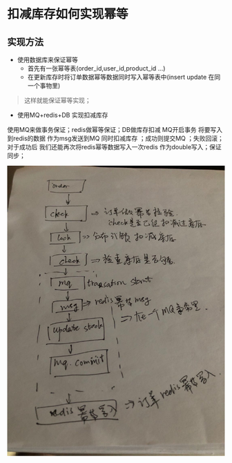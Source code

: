 # 扣减库存如何实现幂等

## 实现方法

- 使用数据库来保证幂等
    - 首先有一张幂等表(order_id,user_id,product_id ...)
    - 在更新库存时将订单数据幂等数据同时写入幂等表中(insert update 在同一个事物里)
> 这样就能保证幂等实现；

- 使用MQ+redis+DB 实现扣减库存

使用MQ来做事务保证；redis做幂等保证；DB做库存扣减
MQ开启事务 将要写入到redis的数据 作为msg发送到MQ 同时扣减库存 ；成功则提交MQ ；失败回滚；
对于成功后 我们还能再次将redis幂等数据写入一次redis 作为double写入；保证同步；

![](.扣减库存实现幂等.MD_images/cbfc3a23.png)